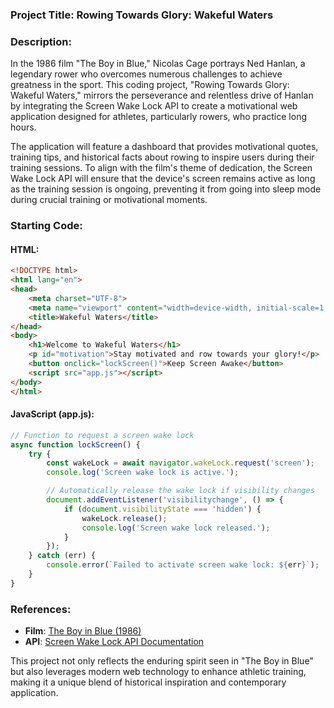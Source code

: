 ### Project Title: **Rowing Towards Glory: Wakeful Waters**

### Description:
In the 1986 film "The Boy in Blue," Nicolas Cage portrays Ned Hanlan, a legendary rower who overcomes numerous challenges to achieve greatness in the sport. This coding project, "Rowing Towards Glory: Wakeful Waters," mirrors the perseverance and relentless drive of Hanlan by integrating the Screen Wake Lock API to create a motivational web application designed for athletes, particularly rowers, who practice long hours.

The application will feature a dashboard that provides motivational quotes, training tips, and historical facts about rowing to inspire users during their training sessions. To align with the film's theme of dedication, the Screen Wake Lock API will ensure that the device's screen remains active as long as the training session is ongoing, preventing it from going into sleep mode during crucial training or motivational moments.

### Starting Code:

#### HTML:
```html
<!DOCTYPE html>
<html lang="en">
<head>
    <meta charset="UTF-8">
    <meta name="viewport" content="width=device-width, initial-scale=1.0">
    <title>Wakeful Waters</title>
</head>
<body>
    <h1>Welcome to Wakeful Waters</h1>
    <p id="motivation">Stay motivated and row towards your glory!</p>
    <button onclick="lockScreen()">Keep Screen Awake</button>
    <script src="app.js"></script>
</body>
</html>
```

#### JavaScript (app.js):
```javascript
// Function to request a screen wake lock
async function lockScreen() {
    try {
        const wakeLock = await navigator.wakeLock.request('screen');
        console.log('Screen wake lock is active.');

        // Automatically release the wake lock if visibility changes
        document.addEventListener('visibilitychange', () => {
            if (document.visibilityState === 'hidden') {
                wakeLock.release();
                console.log('Screen wake lock released.');
            }
        });
    } catch (err) {
        console.error(`Failed to activate screen wake lock: ${err}`);
    }
}
```

### References:
- **Film**: [The Boy in Blue (1986)](https://en.wikipedia.org/wiki/The_Boy_in_Blue_(1986_film))
- **API**: [Screen Wake Lock API Documentation](https://developer.mozilla.org/en-US/docs/Web/API/Screen_Wake_Lock_API)

This project not only reflects the enduring spirit seen in "The Boy in Blue" but also leverages modern web technology to enhance athletic training, making it a unique blend of historical inspiration and contemporary application.